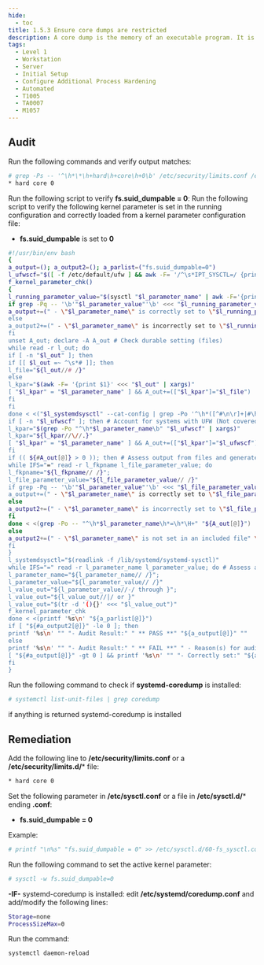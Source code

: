 ```yaml
---
hide:
  - toc
title: 1.5.3 Ensure core dumps are restricted
description: A core dump is the memory of an executable program. It is generally used to determine why a program aborted. It can also be used to glean confidential information from a core file. The system provides the ability to set a soft limit for core dumps, but this can be overridden by the user.
tags:
  - Level 1
  - Workstation
  - Server
  - Initial Setup
  - Configure Additional Process Hardening
  - Automated
  - T1005
  - TA0007
  - M1057
---
```


## Audit
Run the following commands and verify output matches:
```bash
# grep -Ps -- '^\h*\*\h+hard\h+core\h+0\b' /etc/security/limits.conf /etc/security/limits.d/*
* hard core 0
```

Run the following script to verify **fs.suid_dumpable = 0**:
Run the following script to verify the following kernel parameter is set in the running configuration and correctly loaded from a kernel parameter configuration file:
- **fs.suid_dumpable** is set to **0**

```bash
#!/usr/bin/env bash
{
a_output=(); a_output2=(); a_parlist=("fs.suid_dumpable=0")
l_ufwscf="$([ -f /etc/default/ufw ] && awk -F= '/^\s*IPT_SYSCTL=/ {print $2}' /etc/default/ufw)"
f_kernel_parameter_chk()
{
l_running_parameter_value="$(sysctl "$l_parameter_name" | awk -F='{print $2}' | xargs)" # Check running configuration
if grep -Pq -- '\b'"$l_parameter_value"'\b' <<< "$l_running_parameter_value"; then
a_output+=(" - \"$l_parameter_name\" is correctly set to \"$l_running_parameter_value\"" \"in the running configuration")
else
a_output2+=(" - \"$l_parameter_name\" is incorrectly set to \"$l_running_parameter_value\"" \"in the running configuration" \"and should have a value of: \"$l_value_out\"")
fi
unset A_out; declare -A A_out # Check durable setting (files)
while read -r l_out; do
if [ -n "$l_out" ]; then
if [[ $l_out =~ ^\s*# ]]; then
l_file="${l_out//# /}"
else
l_kpar="$(awk -F= '{print $1}' <<< "$l_out" | xargs)"
[ "$l_kpar" = "$l_parameter_name" ] && A_out+=(["$l_kpar"]="$l_file")
fi
fi
done < <("$l_systemdsysctl" --cat-config | grep -Po '^\h*([^#\n\r]+|#\h*\/[^#\n\r\h]+\.conf\b)')
if [ -n "$l_ufwscf" ]; then # Account for systems with UFW (Not covered by systemd-sysctl --cat-config)
l_kpar="$(grep -Po "^\h*$l_parameter_name\b" "$l_ufwscf" | xargs)"
l_kpar="${l_kpar//\//.}"
[ "$l_kpar" = "$l_parameter_name" ] && A_out+=(["$l_kpar"]="$l_ufwscf")
fi
if (( ${#A_out[@]} > 0 )); then # Assess output from files and generate output
while IFS="=" read -r l_fkpname l_file_parameter_value; do
l_fkpname="${l_fkpname// /}";
l_file_parameter_value="${l_file_parameter_value// /}"
if grep -Pq -- '\b'"$l_parameter_value"'\b' <<< "$l_file_parameter_value"; then
a_output+=(" - \"$l_parameter_name\" is correctly set to \"$l_file_parameter_value\"" \"in \"$(printf '%s' "${A_out[@]}")\"")
else
a_output2+=(" - \"$l_parameter_name\" is incorrectly set to \"$l_file_parameter_value\"" \"in \"$(printf '%s' "${A_out[@]}")\"" \"and should have a value of: \"$l_value_out\"")
fi
done < <(grep -Po -- "^\h*$l_parameter_name\h*=\h*\H+" "${A_out[@]}")
else
a_output2+=(" - \"$l_parameter_name\" is not set in an included file" \"** Note: \"$l_parameter_name\" May be set in a file that's ignored by load procedure **")
fi
}
l_systemdsysctl="$(readlink -f /lib/systemd/systemd-sysctl)"
while IFS="=" read -r l_parameter_name l_parameter_value; do # Assess and check parameters
l_parameter_name="${l_parameter_name// /}";
l_parameter_value="${l_parameter_value// /}"
l_value_out="${l_parameter_value//-/ through }";
l_value_out="${l_value_out//|/ or }"
l_value_out="$(tr -d '(){}' <<< "$l_value_out")"
f_kernel_parameter_chk
done < <(printf '%s\n' "${a_parlist[@]}")
if [ "${#a_output2[@]}" -le 0 ]; then
printf '%s\n' "" "- Audit Result:" " ** PASS **" "${a_output[@]}" ""
else
printf '%s\n' "" "- Audit Result:" " ** FAIL **" " - Reason(s) for audit failure:" "${a_output2[@]}"
[ "${#a_output[@]}" -gt 0 ] && printf '%s\n' "" "- Correctly set:" "${a_output[@]}" ""
fi
}
```

Run the following command to check if **systemd-coredump** is installed:
```bash
# systemctl list-unit-files | grep coredump
```

if anything is returned systemd-coredump is installed

## Remediation
Add the following line to **/etc/security/limits.conf** or a **/etc/security/limits.d/*** file:
```bash
* hard core 0
```

Set the following parameter in **/etc/sysctl.conf** or a file in **/etc/sysctl.d/*** ending **.conf**:
- **fs.suid_dumpable = 0**

Example:
```bash
# printf "\n%s" "fs.suid_dumpable = 0" >> /etc/sysctl.d/60-fs_sysctl.conf
```

Run the following command to set the active kernel parameter:
```bash
# sysctl -w fs.suid_dumpable=0
```

**-IF-** systemd-coredump is installed:
edit **/etc/systemd/coredump.conf** and add/modify the following lines:
```bash
Storage=none
ProcessSizeMax=0
```

Run the command:
```bash
systemctl daemon-reload
```
